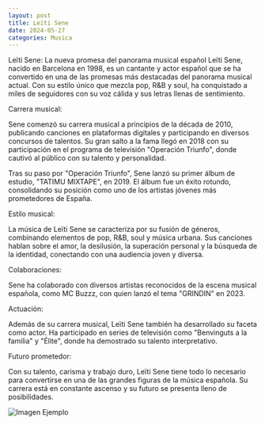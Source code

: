 ```yaml
---
layout: post
title: Leïti Sene
date: 2024-05-27
categories: Musica
---
```


Leïti Sene: La nueva promesa del panorama musical español
Leïti Sene, nacido en Barcelona en 1998, es un cantante y actor español que se ha convertido en una de las promesas más destacadas del panorama musical actual. Con su estilo único que mezcla pop, R&B y soul, ha conquistado a miles de seguidores con su voz cálida y sus letras llenas de sentimiento.

Carrera musical:

Sene comenzó su carrera musical a principios de la década de 2010, publicando canciones en plataformas digitales y participando en diversos concursos de talentos. Su gran salto a la fama llegó en 2018 con su participación en el programa de televisión "Operación Triunfo", donde cautivó al público con su talento y personalidad.

Tras su paso por "Operación Triunfo", Sene lanzó su primer álbum de estudio, "TATIMU MIXTAPE", en 2019. El álbum fue un éxito rotundo, consolidando su posición como uno de los artistas jóvenes más prometedores de España.

Estilo musical:

La música de Leïti Sene se caracteriza por su fusión de géneros, combinando elementos de pop, R&B, soul y música urbana. Sus canciones hablan sobre el amor, la desilusión, la superación personal y la búsqueda de la identidad, conectando con una audiencia joven y diversa.

Colaboraciones:

Sene ha colaborado con diversos artistas reconocidos de la escena musical española, como MC Buzzz, con quien lanzó el tema "GRINDIN" en 2023.

Actuación:

Además de su carrera musical, Leïti Sene también ha desarrollado su faceta como actor. Ha participado en series de televisión como "Benvinguts a la família" y "Élite", donde ha demostrado su talento interpretativo.

Futuro prometedor:

Con su talento, carisma y trabajo duro, Leïti Sene tiene todo lo necesario para convertirse en una de las grandes figuras de la música española. Su carrera está en constante ascenso y su futuro se presenta lleno de posibilidades.

![Imagen Ejemplo](https://www.elnacional.cat/uploads/s1/14/46/61/13/leitisene-52.jpeg)